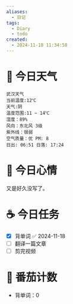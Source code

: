 ```yaml
---
aliases:
  - 日记
tags:
  - Diary
  - todo
created:
  - 2024-11-18 11:34:58
---
```

# 🌅 今日天气

``` 
武汉天气
当前温度:12℃
天气:阴
温度范围:11 ~ 14℃
湿度：89%
风向：东北风 3级
紫外线：很弱
空气质量：优 PM: 8
日出: 06:51 日落: 17:24
```

# 🍋 今日心情

又是好久没写了。

# ☕ 今日任务

- [x] 背单词 ✅ 2024-11-18
- [ ] 翻译一篇文章
- [ ] 剪完视频

# 🍅 番茄计数

- 背单词：0
